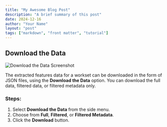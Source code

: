 ```yaml
---
title: "My Awesome Blog Post"
description: "A brief summary of this post"
date: 2024-12-16
author: "Your Name"
layout: "post"
tags: ["markdown", "front matter", "tutorial"]
---
```


## Download the Data

![Download the Data Screenshot](https://example.com/path-to-your-image.pngf)

The extracted features data for a workset can be downloaded in the form of JSON files, using the **Download the Data** option. You can download the full data, filtered data, or filtered metadata only.

### Steps:

1. Select **Download the Data** from the side menu.  
2. Choose from **Full**, **Filtered**, or **Filtered Metadata**.  
3. Click the **Download** button.
